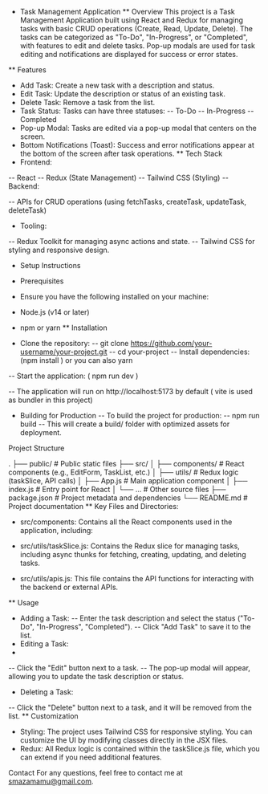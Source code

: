 * Task Management Application
 ** Overview
This project is a Task Management Application built using React and Redux for managing tasks with basic CRUD operations (Create, Read, Update, Delete). The tasks can be categorized as "To-Do", "In-Progress", or "Completed", with features to edit and delete tasks. Pop-up modals are used for task editing and notifications are displayed for success or error states.

** Features
- Add Task: Create a new task with a description and status.
- Edit Task: Update the description or status of an existing task.
- Delete Task: Remove a task from the list.
- Task Status: Tasks can have three statuses:
-- To-Do
-- In-Progress
-- Completed
- Pop-up Modal: Tasks are edited via a pop-up modal that centers on the screen.
- Bottom Notifications (Toast): Success and error notifications appear at the bottom of the screen after task operations.
** Tech Stack
 - Frontend:

-- React
-- Redux (State Management)
-- Tailwind CSS (Styling)
-- Backend:

-- APIs for CRUD operations (using fetchTasks, createTask, updateTask, deleteTask)
- Tooling:

-- Redux Toolkit for managing async actions and state.
-- Tailwind CSS for styling and responsive design.
* Setup Instructions
- Prerequisites
- Ensure you have the following installed on your machine:

- Node.js (v14 or later)
- npm or yarn
** Installation
- Clone the repository:
-- git clone https://github.com/your-username/your-project.git
-- cd your-project
-- Install dependencies: (npm install ) or you can also yarn

-- Start the application: ( npm run dev )

-- The application will run on http://localhost:5173 by default ( vite is used as bundler in this project)

- Building for Production
-- To build the project for production:
-- npm run build
-- This will create a build/ folder with optimized assets for deployment.

Project Structure

.
├── public/                  # Public static files
├── src/
│   ├── components/          # React components (e.g., EditForm, TaskList, etc.)
│   ├── utils/               # Redux logic (taskSlice, API calls)
│   ├── App.js               # Main application component
│   ├── index.js             # Entry point for React
│   └── ...                  # Other source files
├── package.json             # Project metadata and dependencies
└── README.md                # Project documentation
** Key Files and Directories:
- src/components: Contains all the React components used in the application, including:

- src/utils/taskSlice.js: Contains the Redux slice for managing tasks, including async thunks for fetching, creating, updating, and deleting tasks.

- src/utils/apis.js: This file contains the API functions for interacting with the backend or external APIs.

** Usage
- Adding a Task:
-- Enter the task description and select the status ("To-Do", "In-Progress", "Completed").
-- Click "Add Task" to save it to the list.
- Editing a Task:
- 
-- Click the "Edit" button next to a task.
-- The pop-up modal will appear, allowing you to update the task description or status.
- Deleting a Task:

-- Click the "Delete" button next to a task, and it will be removed from the list.
** Customization
- Styling: The project uses Tailwind CSS for responsive styling. You can customize the UI by modifying classes directly in the JSX files.
- Redux: All Redux logic is contained within the taskSlice.js file, which you can extend if you need additional features.

Contact
For any questions, feel free to contact me at smazamamu@gmail.com.
